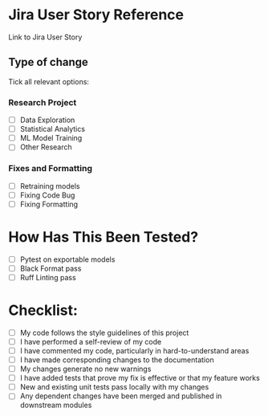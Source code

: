 # Jira User Story Reference 

Link to Jira User Story

## Type of change

Tick all relevant options:

### Research Project

- [ ] Data Exploration
- [ ] Statistical Analytics
- [ ] ML Model Training
- [ ] Other Research

### Fixes and Formatting

- [ ] Retraining models
- [ ] Fixing Code Bug
- [ ] Fixing Formatting

# How Has This Been Tested?

- [ ] Pytest on exportable models
- [ ] Black Format pass
- [ ] Ruff Linting pass

# Checklist:

- [ ] My code follows the style guidelines of this project
- [ ] I have performed a self-review of my code
- [ ] I have commented my code, particularly in hard-to-understand areas
- [ ] I have made corresponding changes to the documentation
- [ ] My changes generate no new warnings
- [ ] I have added tests that prove my fix is effective or that my feature works
- [ ] New and existing unit tests pass locally with my changes
- [ ] Any dependent changes have been merged and published in downstream modules
